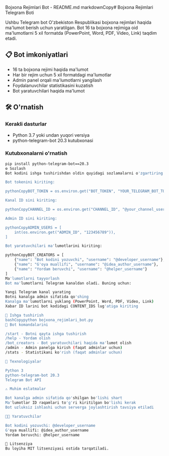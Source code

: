 Bojxona Rejimlari Bot - README.md
markdownCopy# Bojxona Rejimlari Telegram Boti

Ushbu Telegram bot O'zbekiston Respublikasi bojxona rejimlari haqida ma'lumot berish uchun yaratilgan. Bot 16 ta bojxona rejimiga oid ma'lumotlarni 5 xil formatda (PowerPoint, Word, PDF, Video, Link) taqdim etadi.

## 📋 Bot imkoniyatlari

- 16 ta bojxona rejimi haqida ma'lumot
- Har bir rejim uchun 5 xil formatdagi ma'lumotlar
- Admin panel orqali ma'lumotlarni yangilash
- Foydalanuvchilar statistikasini kuzatish
- Bot yaratuvchilari haqida ma'lumot

## 🛠️ O'rnatish

### Kerakli dasturlar

- Python 3.7 yoki undan yuqori versiya
- python-telegram-bot 20.3 kutubxonasi

### Kutubxonalarni o'rnatish

```bash
pip install python-telegram-bot==20.3
⚙️ Sozlash
Bot kodini ishga tushirishdan oldin quyidagi sozlamalarni o'zgartiring:

Bot tokenini kiriting:

pythonCopyBOT_TOKEN = os.environ.get("BOT_TOKEN", "YOUR_TELEGRAM_BOT_TOKEN")

Kanal ID sini kiriting:

pythonCopyCHANNEL_ID = os.environ.get("CHANNEL_ID", "@your_channel_username")

Admin ID sini kiriting:

pythonCopyADMIN_USERS = [
    int(os.environ.get("ADMIN_ID", "123456789")),
]

Bot yaratuvchilari ma'lumotlarini kiriting:

pythonCopyBOT_CREATORS = [
    {"name": "Bot kodini yozuvchi", "username": "@developer_username"},
    {"name": "G'oya muallifi", "username": "@idea_author_username"},
    {"name": "Yordam beruvchi", "username": "@helper_username"}
]
Ma'lumotlarni tayyorlash
Bot ma'lumotlarni Telegram kanaldan oladi. Buning uchun:

Yangi Telegram kanal yarating
Botni kanalga admin sifatida qo'shing
Kanalga ma'lumotlarni yuklang (PowerPoint, Word, PDF, Video, Link)
Xabar ID larini bot kodidagi CONTENT_IDS lug'atiga kiriting

🚀 Ishga tushirish
bashCopypython bojxona_rejimlari_bot.py
🤖 Bot komandalarini

/start - Botni qayta ishga tushirish
/help - Yordam olish
/bot_creators - Bot yaratuvchilari haqida ma'lumot olish
/admin - Admin panelga kirish (faqat adminlar uchun)
/stats - Statistikani ko'rish (faqat adminlar uchun)

🔧 Texnologiyalar

Python 3
python-telegram-bot 20.3
Telegram Bot API

⚠️ Muhim eslatmalar

Bot kanalga admin sifatida qo'shilgan bo'lishi shart
Ma'lumotlar ID raqamlari to'g'ri kiritilgan bo'lishi kerak
Bot uzluksiz ishlashi uchun serverga joylashtirish tavsiya etiladi

👨‍💻 Yaratuvchilar

Bot kodini yozuvchi: @developer_username
G'oya muallifi: @idea_author_username
Yordam beruvchi: @helper_username

📝 Litsenziya
Bu loyiha MIT litsenziyasi ostida tarqatiladi.
